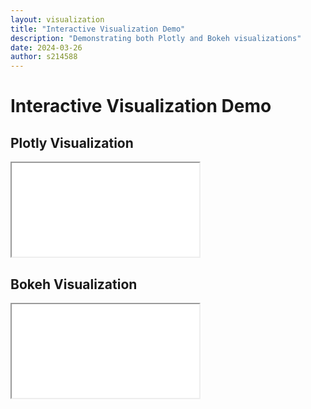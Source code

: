 ```yaml
---
layout: visualization
title: "Interactive Visualization Demo"
description: "Demonstrating both Plotly and Bokeh visualizations"
date: 2024-03-26
author: s214588
---
```


# Interactive Visualization Demo



## Plotly Visualization



<iframe src="/assets/plotly/example.html"></iframe>

## Bokeh Visualization



<iframe src="/assets/bokeh/example.html"></iframe>

